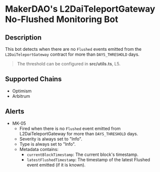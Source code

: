 # MakerDAO's L2DaiTeleportGateway No-Flushed Monitoring Bot

## Description

This bot detects when there are no `Flushed` events emitted from the `L2DaiTeleportGateway` contract for more than `DAYS_THRESHOLD` days.

> The threshold can be configured in **src/utils.ts**, L5.

## Supported Chains

- Optimism
- Arbitrum

## Alerts

- MK-05
  - Fired when there is no `Flushed` event emitted from L2DaiTeleportGateway for more than `DAYS_THRESHOLD` days.
  - Severity is always set to "Info".
  - Type is always set to "Info".
  - Metadata contains:
    - `currentBlockTimestamp`: The current block's timestamp.
    - `latestFlushedTimestamp`: The timestamp of the latest Flushed event emitted (if it is known).
